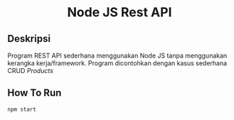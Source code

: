 <h1 align="center">Node JS Rest API</h1>

## Deskripsi

Program REST API sederhana menggunakan Node JS tanpa menggunakan kerangka kerja/framework. Program dicontohkan dengan kasus sederhana CRUD <i>Products</i>

## How To Run

    npm start
